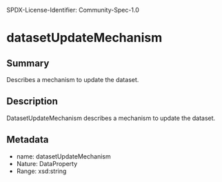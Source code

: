 SPDX-License-Identifier: Community-Spec-1.0

# datasetUpdateMechanism

## Summary

Describes a mechanism to update the dataset.

## Description

DatasetUpdateMechanism describes a mechanism to update the dataset.

## Metadata

- name: datasetUpdateMechanism
- Nature: DataProperty
- Range: xsd:string
